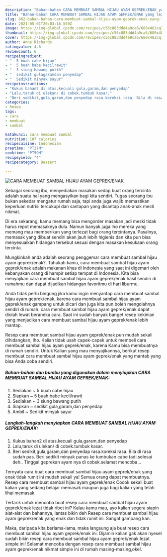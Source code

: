 ```yaml
---
description: "Bahan-bahan CARA MEMBUAT SAMBAL HIJAU AYAM GEPREK/ENAK yang lezat Untuk Jualan"
title: "Bahan-bahan CARA MEMBUAT SAMBAL HIJAU AYAM GEPREK/ENAK yang lezat Untuk Jualan"
slug: 862-bahan-bahan-cara-membuat-sambal-hijau-ayam-geprek-enak-yang-lezat-untuk-jualan
date: 2021-05-01T20:03:16.559Z
image: https://img-global.cpcdn.com/recipes/c56c883ddd4a9ca6/680x482cq70/cara-membuat-sambal-hijau-ayam-geprekenak-foto-resep-utama.jpg
thumbnail: https://img-global.cpcdn.com/recipes/c56c883ddd4a9ca6/680x482cq70/cara-membuat-sambal-hijau-ayam-geprekenak-foto-resep-utama.jpg
cover: https://img-global.cpcdn.com/recipes/c56c883ddd4a9ca6/680x482cq70/cara-membuat-sambal-hijau-ayam-geprekenak-foto-resep-utama.jpg
author: Anne Richards
ratingvalue: 4.6
reviewcount: 6
recipeingredient:
- "  5 buah cabe hijau"
- "  5 buah babe kecilrawit"
- "  3 siung bawang putih"
- "  sedikit gulagaramdan penyedap"
- "  Sedikit minyak sayur"
recipeinstructions:
- "Kukus bahan2 di atas.kecuali gula,garam,dan penyedap"
- "Lalu,taruk di ulekan/ di cobek.tumbuk kasar."
- "Beri sedikit,gula,garam,dan penyedap rasa.koreksi rasa. Bila di rasa sudah pas. Beri sedikit minyak panas ke tumbukan cabe tadi.selesai deh.. Tinggal geprekan ayam nya di cobek.selamat mencoba..."
categories:
- Resep
tags:
- cara
- membuat
- sambal

katakunci: cara membuat sambal 
nutrition: 107 calories
recipecuisine: Indonesian
preptime: "PT27M"
cooktime: "PT59M"
recipeyield: "4"
recipecategory: Dessert

---
```



![CARA MEMBUAT SAMBAL HIJAU AYAM GEPREK/ENAK](https://img-global.cpcdn.com/recipes/c56c883ddd4a9ca6/680x482cq70/cara-membuat-sambal-hijau-ayam-geprekenak-foto-resep-utama.jpg)

Sebagai seorang ibu, menyediakan masakan sedap buat orang tercinta adalah suatu hal yang mengasyikan bagi kita sendiri. Tugas seorang ibu bukan sekedar mengatur rumah saja, tapi anda juga wajib memastikan keperluan nutrisi tercukupi dan santapan yang disantap anak-anak mesti nikmat.

Di era  sekarang, kamu memang bisa mengorder masakan jadi meski tidak harus repot memasaknya dulu. Namun banyak juga lho mereka yang memang mau memberikan yang terlezat bagi orang tercintanya. Pasalnya, memasak yang dibuat sendiri akan jauh lebih higienis dan kita pun bisa menyesuaikan hidangan tersebut sesuai dengan masakan kesukaan orang tercinta. 



Mungkinkah anda adalah seorang penggemar cara membuat sambal hijau ayam geprek/enak?. Tahukah kamu, cara membuat sambal hijau ayam geprek/enak adalah makanan khas di Indonesia yang saat ini digemari oleh kebanyakan orang di hampir setiap tempat di Indonesia. Kita bisa menyajikan cara membuat sambal hijau ayam geprek/enak hasil sendiri di rumahmu dan dapat dijadikan hidangan favoritmu di hari liburmu.

Anda tidak perlu bingung jika kamu ingin menyantap cara membuat sambal hijau ayam geprek/enak, karena cara membuat sambal hijau ayam geprek/enak gampang untuk dicari dan juga kita pun boleh mengolahnya sendiri di rumah. cara membuat sambal hijau ayam geprek/enak dapat diolah lewat beraneka cara. Saat ini sudah banyak banget resep kekinian yang menjadikan cara membuat sambal hijau ayam geprek/enak lebih mantap.

Resep cara membuat sambal hijau ayam geprek/enak pun mudah sekali dihidangkan, lho. Kalian tidak usah capek-capek untuk membeli cara membuat sambal hijau ayam geprek/enak, karena Kamu bisa membuatnya di rumah sendiri. Untuk Kalian yang mau menyajikannya, berikut resep membuat cara membuat sambal hijau ayam geprek/enak yang mantab yang bisa Anda coba sendiri.

<!--inarticleads1-->

##### Bahan-bahan dan bumbu yang digunakan dalam menyiapkan CARA MEMBUAT SAMBAL HIJAU AYAM GEPREK/ENAK:

1. Sediakan  ~ 5 buah cabe hijau
1. Siapkan  ~ 5 buah babe kecil/rawit
1. Sediakan  ~ 3 siung bawang putih
1. Siapkan  ~ sedikit gula,garam,dan penyedap
1. Ambil  ~ Sedikit minyak sayur




<!--inarticleads2-->

##### Langkah-langkah menyiapkan CARA MEMBUAT SAMBAL HIJAU AYAM GEPREK/ENAK:

1. Kukus bahan2 di atas.kecuali gula,garam,dan penyedap
1. Lalu,taruk di ulekan/ di cobek.tumbuk kasar.
1. Beri sedikit,gula,garam,dan penyedap rasa.koreksi rasa. Bila di rasa sudah pas. Beri sedikit minyak panas ke tumbukan cabe tadi.selesai deh.. Tinggal geprekan ayam nya di cobek.selamat mencoba...




Ternyata cara buat cara membuat sambal hijau ayam geprek/enak yang enak tidak rumit ini mudah sekali ya! Semua orang dapat membuatnya. Resep cara membuat sambal hijau ayam geprek/enak Cocok sekali buat kalian yang sedang belajar memasak maupun juga bagi kalian yang telah lihai memasak.

Tertarik untuk mencoba buat resep cara membuat sambal hijau ayam geprek/enak lezat tidak ribet ini? Kalau kamu mau, ayo kalian segera siapin alat-alat dan bahannya, lantas bikin deh Resep cara membuat sambal hijau ayam geprek/enak yang enak dan tidak rumit ini. Sangat gampang kan. 

Maka, daripada kita berlama-lama, maka langsung aja buat resep cara membuat sambal hijau ayam geprek/enak ini. Dijamin kalian gak akan nyesel sudah bikin resep cara membuat sambal hijau ayam geprek/enak lezat simple ini! Selamat mencoba dengan resep cara membuat sambal hijau ayam geprek/enak nikmat simple ini di rumah masing-masing,oke!.

